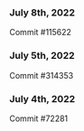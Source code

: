 ### July 8th, 2022

Commit #115622

### July 5th, 2022

Commit #314353


### July 4th, 2022

Commit #72281
